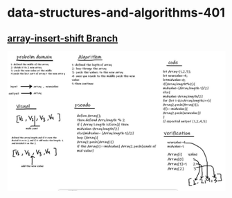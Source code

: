 # data-structures-and-algorithms-401


## [array-insert-shift Branch](https://github.com/MURADALSHORMAN/data-structures-and-algorithms-401/tree/array-insert-shift)

![](https://github.com/MURADALSHORMAN/data-structures-and-algorithms/blob/array-insert-shift/Capture401.JPG)
